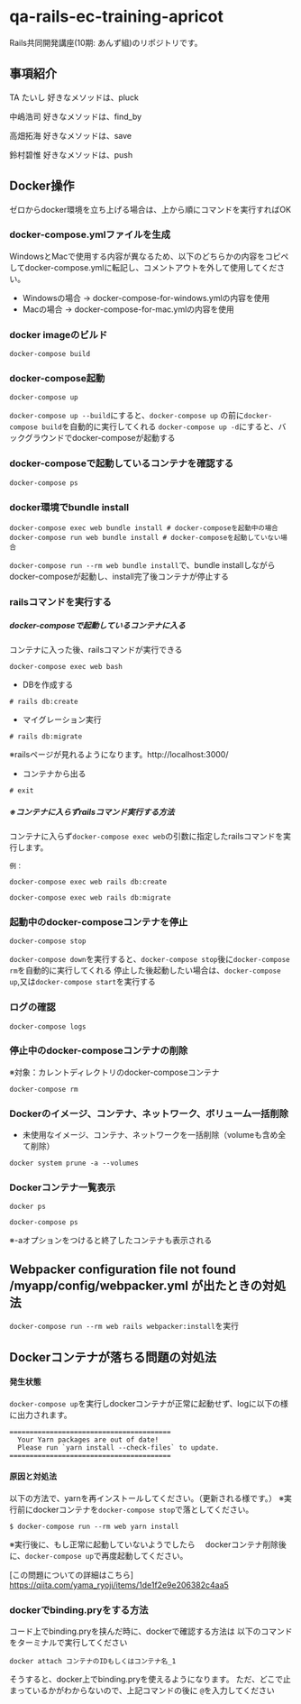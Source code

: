 # qa-rails-ec-training-apricot
Rails共同開発講座(10期: あんず組)のリポジトリです。

## 事項紹介

TA たいし
好きなメソッドは、pluck

中嶋浩司
好きなメソッドは、find_by

高畑拓海
好きなメソッドは、save

鈴村碧惟
好きなメソッドは、push

## Docker操作
ゼロからdocker環境を立ち上げる場合は、上から順にコマンドを実行すればOK

### docker-compose.ymlファイルを生成
WindowsとMacで使用する内容が異なるため、以下のどちらかの内容をコピペしてdocker-compose.ymlに転記し、コメントアウトを外して使用してください。
- Windowsの場合 -> docker-compose-for-windows.ymlの内容を使用
- Macの場合 -> docker-compose-for-mac.ymlの内容を使用

### docker imageのビルド
```
docker-compose build
```
### docker-compose起動
```
docker-compose up
```
`docker-compose up --build`にすると、`docker-compose up` の前に`docker-compose build`を自動的に実行してくれる
`docker-compose up -d`にすると、バックグラウンドでdocker-composeが起動する

### docker-composeで起動しているコンテナを確認する
```
docker-compose ps
```

### docker環境でbundle install
```
docker-compose exec web bundle install # docker-composeを起動中の場合
docker-compose run web bundle install # docker-composeを起動していない場合
```
`docker-compose run --rm web bundle install`で、bundle installしながらdocker-composeが起動し、install完了後コンテナが停止する
### railsコマンドを実行する
##### docker-composeで起動しているコンテナに入る
コンテナに入った後、railsコマンドが実行できる
```
docker-compose exec web bash
```
- DBを作成する
```
# rails db:create
```
- マイグレーション実行
```
# rails db:migrate
```
※railsページが見れるようになります。http://localhost:3000/

- コンテナから出る
```
# exit
```
##### ※コンテナに入らずrailsコマンド実行する方法
コンテナに入らず`docker-compose exec web`の引数に指定したrailsコマンドを実行します。
```
例：

docker-compose exec web rails db:create

docker-compose exec web rails db:migrate
```
### 起動中のdocker-composeコンテナを停止
```
docker-compose stop
```
`docker-compose down`を実行すると、`docker-compose stop`後に`docker-compose rm`を自動的に実行してくれる
停止した後起動したい場合は、`docker-compose up`,又は`docker-compose start`を実行する

### ログの確認
```
docker-compose logs
```
### 停止中のdocker-composeコンテナの削除
※対象：カレントディレクトリのdocker-composeコンテナ
```
docker-compose rm
```
### Dockerのイメージ、コンテナ、ネットワーク、ボリューム一括削除
- 未使用なイメージ、コンテナ、ネットワークを一括削除（volumeも含め全て削除）
```
docker system prune -a --volumes
```
### Dockerコンテナ一覧表示
```
docker ps

docker-compose ps
```
※-aオプションをつけると終了したコンテナも表示される

## Webpacker configuration file not found /myapp/config/webpacker.yml が出たときの対処法
`docker-compose run --rm web rails webpacker:install`を実行

## Dockerコンテナが落ちる問題の対処法

#### 発生状態
`docker-compose up`を実行しdockerコンテナが正常に起動せず、logに以下の様に出力されます。
```
========================================
  Your Yarn packages are out of date!
  Please run `yarn install --check-files` to update.
========================================
```

#### 原因と対処法

以下の方法で、yarnを再インストールしてください。（更新される様です。）
※実行前にdockerコンテナを`docker-compose stop`で落としてください。
```
$ docker-compose run --rm web yarn install
```

※実行後に、もし正常に起動していないようでしたら
　dockerコンテナ削除後に、`docker-compose up`で再度起動してください。

[この問題についての詳細はこちら]
https://qiita.com/yama_ryoji/items/1de1f2e9e206382c4aa5

### dockerでbinding.pryをする方法

コード上でbinding.pryを挟んだ時に、dockerで確認する方法は
以下のコマンドをターミナルで実行してください
```
docker attach コンテナのIDもしくはコンテナ名_1
```
そうすると、docker上でbinding.pryを使えるようになります。
ただ、どこで止まっているかがわからないので、上記コマンドの後に
`@`を入力してください
